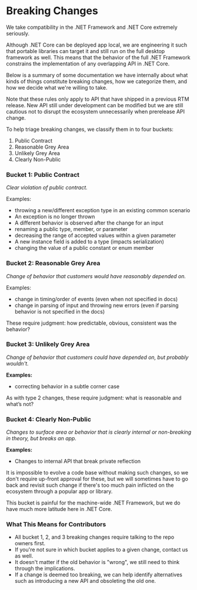 Breaking Changes
================

We take compatibility in the .NET Framework and .NET Core extremely seriously.

Although .NET Core can be deployed app local, we are engineering it such that portable libraries can target it and still run on the full desktop framework as well. This means that the behavior of the full .NET Framework constrains the implementation of any overlapping API in .NET Core.

Below is a summary of some documentation we have internally about what kinds of things constitute breaking changes, how we categorize them, and how we decide what we're willing to take.

Note that these rules only apply to API that have shipped in a previous RTM release. New API still under development can be modified but we are still cautious not to disrupt the ecosystem unnecessarily when prerelease API change.

To help triage breaking changes, we classify them in to four buckets:

1. Public Contract
2. Reasonable Grey Area
3. Unlikely Grey Area
4. Clearly Non-Public

### Bucket 1: Public Contract
*Clear violation of public contract.*

Examples:
* throwing a new/different exception type in an existing common scenario
* An exception is no longer thrown
* A different behavior is observed after the change for an input
* renaming a public type, member, or parameter
* decreasing the range of accepted values within a given parameter
* A new instance field is added to a type (impacts serialization)
* changing the value of a public constant or enum member

### Bucket 2: Reasonable Grey Area
*Change of behavior that customers would have reasonably depended on.*

Examples:
* change in timing/order of events (even when not specified in docs)
* change in parsing of input and throwing new errors (even if parsing behavior is not specified in the docs)

These require judgment: how predictable, obvious, consistent was the behavior?

### Bucket 3: Unlikely Grey Area
*Change of behavior that customers could have depended on, but probably wouldn't.*

**Examples:**
* correcting behavior in a subtle corner case

As with type 2 changes, these require judgment: what is reasonable and what’s not?

### Bucket 4: Clearly Non-Public
*Changes to surface area or behavior that is clearly internal or non-breaking in theory, but breaks an app.*

**Examples:**
* Changes to internal API that break private reflection

It is impossible to evolve a code base without making such changes, so we don't require up-front approval for these, but we will sometimes have to go back and revisit such change if there's too much pain inflicted on the ecosystem through a popular app or library.

This bucket is painful for the machine-wide .NET Framework, but we do have much more latitude here in .NET Core.

### What This Means for Contributors
* All bucket 1, 2, and 3 breaking changes require talking to the repo owners first.
* If you're not sure in which bucket applies to a given change, contact us as well.
* It doesn't matter if the old behavior is "wrong", we still need to think through the implications.
* If a change is deemed too breaking, we can help identify alternatives such as introducing a new API and obsoleting the old one.
